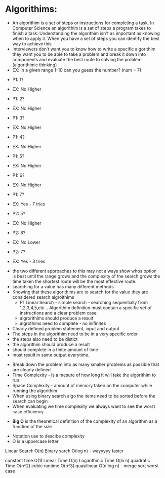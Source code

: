 # Algorithims:    
- An algorithim is a set of steps or instructions for completing a task. In Computer Science an algorithim is a set of steps a program takes to finish a task. Understanding the algorithim isn't as important as knowing when to apply it. When you have a set of steps you can identify the best way to achieve this 
- Interviewers don't want you to know how to write a specific algorithim they want you to be able to take a problem and break it down into components and evaluate the best route to solving the problem (algorithimic thinking)
- EX: in a given range 1-10 can you guess the number? (num = 7)    
* P1: 1?     
* EX: No Higher    
* P1: 2?    
* EX: No Higher    
* P1: 3?    
* EX: No Higher    
* P1: 4?    
* EX: No Higher    
* P1: 5?    
* EX: No Higher    
* P1: 6?    
* EX: No Higher    
* P1: 7?    
* EX: Yes - 7 tries    

* P2: 5?     
* EX: No Higher    
* P2: 8?    
* EX: No Lower    
* P2: 7?    
* EX: Yes - 3 tries   

- the two different approaches to this may not always show whos option is best until the range grows and the complexity of the search grows the time taken the shortest route will be the most effective route.    
- searching for a value has many different methods
- Knowing that these algorithims are to search for the value they are considered search algroithims
    * P1 Linear Search - simple search - searching sequentially from 1,2,3,4,5,etc... Algorithim definition must contain a specific set of instructions and a clear problem case. 
    - algrorithims should produce a result
    - algrothims need to complete - no inifinites    
- Clearly defined problem statement, input and output
- The steps in the algorithim need to be in a very specific order
- the steps also need to be distict
- the algorithim should produce a result
- should complete in a finite amount of time
- must result in same output everytime.


* Break down the problem into as many smaller problems as possible that are clearly defined
* Time Complexity - is a mesure of how long it will take the algorithim to run
* Space Complexity - amount of memory taken on the computer while running the algorithim 
* When using binary search algo the items need to be sorted before the search can begin
* When evaluating we time complexity we always want to see the worst case efficiency

- **Big O** is the theoretical definition of the complexity of an algorithm as a function of the size

* Notation use to descibe complexity
* O is a uppercase letter

Linear Search O(n)
Binary sarch O(log n) - wayyyyy faster

constant time O(1)
Linear Time O(n)
Logarithmic Time O(ln n) 
quadratic Time O(n^2)
cubic runtime O(n^3)
quasilinear O(n log n) - merge sort worst case